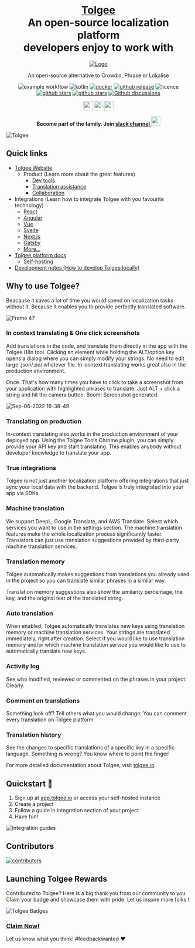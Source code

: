 <h1 align="center" style="border-bottom: none">
    <b>
        <a href="https://tolgee.io">Tolgee</a><br>
    </b>
    An open-source localization platform<br/> developers enjoy to work with
    <br>
</h1>

<div align="center">

[![Logo](https://user-images.githubusercontent.com/18496315/188628892-33fcc282-26f1-4035-8105-95952bd93de9.svg)](https://tolgee.io)

An open-source alternative to Crowdin, Phrase or Lokalise

![example workflow](https://github.com/tolgee/tolgee-platform/actions/workflows/test.yml/badge.svg)
![kotlin](https://img.shields.io/github/languages/top/tolgee/tolgee-platform)
[![docker](https://img.shields.io/docker/v/tolgee/tolgee/latest?label=DockerHub)](https://hub.docker.com/repository/docker/tolgee/tolgee)
[![github release](https://img.shields.io/github/v/release/tolgee/tolgee-platform?label=GitHub%20Release)](https://github.com/tolgee/tolgee-platform/releases/latest)
![licence](https://img.shields.io/badge/license-Apache%202%20%2F%20Tolgee%20EL-blue)
[![github stars](https://img.shields.io/github/stars/tolgee/tolgee-js?style=social&label=Tolgee%20JS)](https://github.com/tolgee/tolgee-js)
[![github stars](https://img.shields.io/github/stars/tolgee/tolgee-platform?style=social&label=Tolgee%20Platform)](https://github.com/tolgee/tolgee-platform)
[![Github discussions](https://img.shields.io/github/discussions/tolgee/tolgee-platform)](https://github.com/tolgee/tolgee-platform/discussions)
</div>


<div align="center">

[<img src="https://img.shields.io/badge/-Facebook-424549?style=social&logo=facebook" height=25 />](https://www.facebook.com/Tolgee.i18n)
[<img src="https://img.shields.io/badge/-Twitter-424549?style=social&logo=twitter" height=25 />](https://twitter.com/Tolgee_i18n)
[<img src="https://img.shields.io/badge/-Linkedin-424549?style=social&logo=linkedin" height=25 />](https://www.linkedin.com/company/tolgee)



**Become part of the family. Join [slack channel <img src="https://img.shields.io/badge/-Tolgee Comunity-424549?style=social&logo=slack" height=25 />](https://join.slack.com/t/tolgeecommunity/shared_invite/zt-195isb5u8-_RcSRgVJfvgsPpOBIok~IQ)**

</div>


![Tolgee](https://user-images.githubusercontent.com/18496315/188632536-3547fd70-755c-4a32-9b1e-fb1afbf84b33.png)

## Quick links
- [Tolgee Website](https://tolgee.io)
  - Product (Learn more about the great features)
    - [Dev tools](https://tolgee.io/features/dev-tools)
    - [Translation assistance](https://tolgee.io/features/translation-assistance)
    - [Collaboration](https://tolgee.io/features/collaboration)
- Integrations (Learn how to integrate Tolgee with you favourite technology)
  - [React](https://tolgee.io/integrations/react)
  - [Angular](https://tolgee.io/integrations/angular)
  - [Vue](https://tolgee.io/integrations/vue)
  - [Svelte](https://tolgee.io/integrations/svelte)
  - [Next.js](https://tolgee.io/integrations/next)
  - [Gatsby](https://tolgee.io/integrations/gatsby)
  - [More...](https://tolgee.io/integrations/all)
- [Tolgee platform docs](https://tolgee.io/docs/platform)
  - [Self-hosting](https://tolgee.io/docs/platform/self_hosting/running_with_docker)
- [Development notes (How to develop Tolgee locally)](https://github.com/tolgee/tolgee-platform/wiki/Development)

## Why to use Tolgee?

Beacause it saves a lot of time you would spend on localization tasks without it. Because it enables you to provide perfectly translated software. 

![Frame 47](https://user-images.githubusercontent.com/18496315/188637819-ac4eb02d-7859-4ca8-9807-27818a52782d.png)

### In context translating & One click screenshots

Add translations in the code, and translate them directly in the app with the Tolgee i18n tool. Clicking an element while holding the ALT/option key opens a dialog where you can simply modify your strings. No need to edit large .json/.po/.whatever file. In-context translating works great also in the production environment.

Once. That's how many times you have to click to take a screenshot from your application with highlighted phrases to translate. Just ALT + click a string and hit the camera button. Boom! Screenshot generated.

![Sep-06-2022 16-38-49](https://user-images.githubusercontent.com/18496315/188672133-064d2a26-e414-4f5e-ab43-549af8cb2145.gif)

### Translating on production

In-context translating also works in the production environment of your deployed app. Using the Tolgee Tools Chrome plugin, you can simply provide your API key and start translating. This enables anybody without developer knowledge to translate your app.

### True integrations

Tolgee is not just another localization platform offering integrations that just sync your local data with the backend. Tolgee is truly integrated into your app via SDKs.

### Machine translation

We support DeepL, Google Translate, and AWS Translate. Select which services you want to use in the settings section. The machine translation features make the whole localization process significantly faster. Translators can just use translation suggestions provided by third-party machine translation services.

### Translation memory

Tolgee automatically makes suggestions from translations you already used in the project so you can translate similar phrases in a similar way.

Translation memory suggestions also show the similarity percentage, the key, and the original text of the translated string.

### Auto translation

When enabled, Tolgee automatically translates new keys using translation memory or machine translation services. Your strings are translated immediately, right after creation. Select if you would like to use translation memory and/or which machine translation service you would like to use to automatically translate new keys.

### Activity log

See who modified, reviewed or commented on the phrases in your project. Clearly.

### Comment on translations

Something look off? Tell others what you would change. You can comment every translation on Tolgee platform.

### Translation history

See the changes to specific translations of a specific key in a specific language. Something is wrong? You know where to point the finger!

For more detailed documentation about Tolgee, visit [tolgee.io](https://tolgee.io).

## Quickstart 🚀

1. Sign up at [app.tolgee.io](https://app.tolgee.io/sign_up) or access your self-hosted instance
2. Create a project
3. Follow a guide in integration section of your project
4. Have fun!

![Integration guides](https://user-images.githubusercontent.com/18496315/188818166-d70d4676-7bd2-4328-91eb-720add935ab6.gif)

## Contributors

<a href="https://github.com/tolgee/tolgee-platform/graphs/contributors">
  <img alt="contributors" src="https://contrib.rocks/image?repo=tolgee/tolgee-platform"/>
</a>

## Launching Tolgee Rewards
 Contributed to Tolgee? Here is a big thank you from our community to you.
 Claim your badge and showcase them with pride.
 Let us inspire more folks !

 ![Tolgee Badges](https://aviyel.com/assets/uploads/rewards/share/project/28/512/share.png)
 ### **[Claim Now!](https://aviyel.com/projects/28/tolgee/rewards)**

Let us know what you think! #feedbackwanted ❤️
